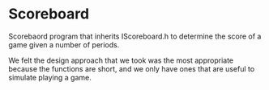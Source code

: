 # Scoreboard
Scorebaord program that inherits IScoreboard.h to determine the score of a game given a number of periods. 

We felt the design approach that we took was the most appropriate because the
functions are short, and we only have ones that are useful to simulate
playing a game.
